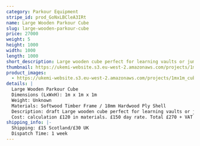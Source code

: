 ```yaml
---
category: Parkour Equipment
stripe_id: prod_GoNxLBCleA3IRt
name: Large Wooden Parkour Cube
slug: large-wooden-parkour-cube
price: 27000
weight: 5
height: 1000
width: 1000
length: 1000
short_description: Large wooden cube perfect for learning vaults or jumps.
thumbnail: https://ukemi-website.s3.eu-west-2.amazonaws.com/projects/1mx1m_cube_thumb.jpg
product_images:
  - https://ukemi-website.s3.eu-west-2.amazonaws.com/projects/1mx1m_cube_1.jpg
details: |
  Large Wooden Parkour Cube
  Dimensions (LxWxH): 1m x 1m x 1m
  Weight: Unknown
  Materials: Softwood Timber Frame / 18mm Hardwood Ply Shell
  Description: draft Large wooden cube perfect for learning vaults or jumps. Very strong timber frame and plywood shell means it's strong enough to hack all basic Parkour movements and can handle a weight of up to 10 people
  Cost: calculation £120 in materials. £150 day rate. Total £270 + VAT
shipping_info: |-
  Shipping: £15 Scotland/£30 UK
  Dispatch Time: 1 week
---
```

